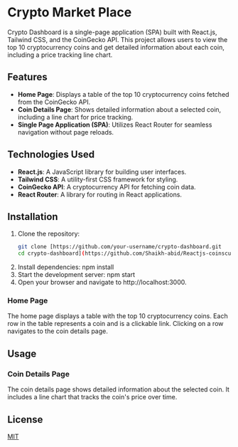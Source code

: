 
# Crypto Market Place

Crypto Dashboard is a single-page application (SPA) built with React.js, Tailwind CSS, and the CoinGecko API. This project allows users to view the top 10 cryptocurrency coins and get detailed information about each coin, including a price tracking line chart.

## Features

- **Home Page**: Displays a table of the top 10 cryptocurrency coins fetched from the CoinGecko API.
- **Coin Details Page**: Shows detailed information about a selected coin, including a line chart for price tracking.
- **Single Page Application (SPA)**: Utilizes React Router for seamless navigation without page reloads.

## Technologies Used

- **React.js**: A JavaScript library for building user interfaces.
- **Tailwind CSS**: A utility-first CSS framework for styling.
- **CoinGecko API**: A cryptocurrency API for fetching coin data.
- **React Router**: A library for routing in React applications.

## Installation

1. Clone the repository:
   ```bash
   git clone [https://github.com/your-username/crypto-dashboard.git
   cd crypto-dashboard](https://github.com/Shaikh-abid/Reactjs-coinscurrency/)
2. Install dependencies:
   npm install
3. Start the development server:
   npm start
4. Open your browser and navigate to http://localhost:3000.

### Home Page
The home page displays a table with the top 10 cryptocurrency coins.
Each row in the table represents a coin and is a clickable link.
Clicking on a row navigates to the coin details page.

## Usage
### Coin Details Page
The coin details page shows detailed information about the selected coin.
It includes a line chart that tracks the coin's price over time.


## License

[MIT](https://choosealicense.com/licenses/mit/)


